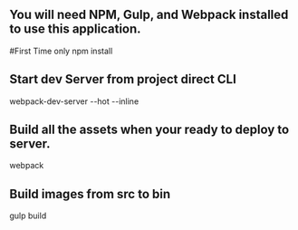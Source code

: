 ## You will need NPM, Gulp, and Webpack installed to use this application.

#First Time only
  npm install

## Start dev Server from project direct CLI
  webpack-dev-server --hot --inline

## Build all the assets when your ready to deploy to server.
  webpack

## Build images from src to bin
  gulp build
